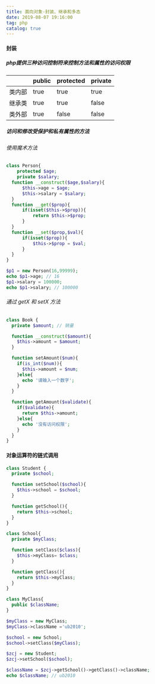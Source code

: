 ```yaml
---
title: 面向对象-封装、继承和多态
date: 2019-08-07 19:16:00
tag: php
catalog: true
---
```


#### 封装

##### php提供三种访问控制符来控制方法和属性的访问权限

|        | public | protected | private |
| :----: | :----- | :-------- | :------ |
| 类内部 | true   | true      | true    |
| 继承类 | true   | true      | false   |
| 类外部 | true   | false     | false   |

##### 访问和修改受保护和私有属性的方法

###### 使用魔术方法 

```php
class Person{
	protected $age;
	private $salary;
  function __construct($age,$salary){
      $this->age = $age;
      $this->salary = $salary;
  }
  function __get($prop){
      if(isset($this->$prop)){
          return $this->$prop;
      }
  }
  function __set($prop,$val){
      if(isset($prop)){
          $this->$prop = $val;
      }
  }
}

$p1 = new Person(16,99999);
echo $p1->age; // 16
$p1->salary = 100000;
echo $p1->salary; // 100000
```

###### 通过 getX 和 setX 方法

```php
class Book {
  private $amount; // 销量

  function __construct($amount){
    $this->amount = $amount;
  }

  function setAmount($num){
    if(is_int($num)){
      $this->amount = $num;
    }else{
      echo '请输入一个数字';
    }
  }

  function getAmount($validate){
    if($validate){
      return $this->amount;
    }else{
      echo '没有访问权限';
    }
  }
}
```

#### 对象运算符的链式调用

```php
class Student {
  private $school;

  function setSchool($school){
    $this->school = $school;
  }

  function getSchool(){
    return $this->school;
  }
}

class School{
  private $myClass;

  function setClass($class){
    $this->myClass= $class;
  }

  function getClass(){
    return $this->myClass;
  }
}

class MyClass{
  public $className;
}

$myClass = new MyClass;
$myClass->className ='ub2010';

$school = new School;
$school->setClass($myClass);

$zcj = new Student;
$zcj->setSchool($school);

$className = $zcj->getSchool()->getClass()->className;
echo $className; // ub2010
```

